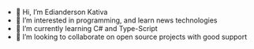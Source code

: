 - 👋 Hi, I’m Edianderson Kativa
- 👀 I’m interested in programming, and learn news technologies
- 🌱 I’m currently learning C# and Type-Script
- 💞️ I’m looking to collaborate on open source projects with good support
